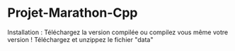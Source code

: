 # Projet-Marathon-Cpp
Installation :
 Téléchargez la version compilée ou compilez vous même votre version !
 Téléchargez et unzippez le fichier "data" 
